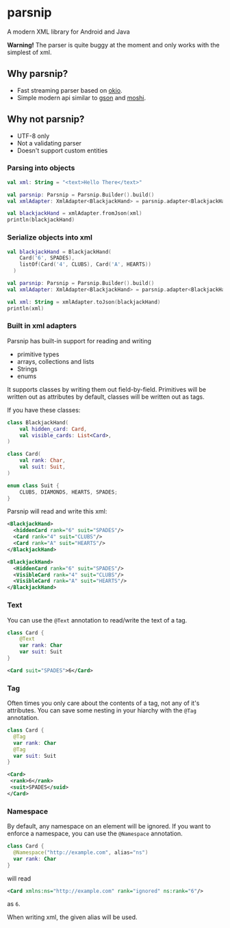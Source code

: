 # parsnip
A modern XML library for Android and Java

**Warning!** The parser is quite buggy at the moment and only works with the simplest of xml. 

## Why parsnip?
- Fast streaming parser based on [okio](https://github.com/square/okio).
- Simple modern api similar to [gson](https://github.com/google/gson) and [moshi](https://github.com/square/moshi).

## Why not parsnip?
- UTF-8 only
- Not a validating parser
- Doesn't support custom entities

### Parsing into objects
```kotlin
val xml: String = "<text>Hello There</text>"

val parsnip: Parsnip = Parsnip.Builder().build()
val xmlAdapter: XmlAdapter<BlackjackHand> = parsnip.adapter<BlackjackHand>()

val blackjackHand = xmlAdapter.fromJson(xml)
println(blackjackHand)
```

### Serialize objects into xml
```kotlin
val blackjackHand = BlackjackHand(
    Card('6', SPADES),
    listOf(Card('4', CLUBS), Card('A', HEARTS))
  )

val parsnip: Parsnip = Parsnip.Builder().build()
val xmlAdapter: XmlAdapter<BlackjackHand> = parsnip.adapter<BlackjackHand>()

val xml: String = xmlAdapter.toJson(blackjackHand)
println(xml)
```

### Built in xml adapters
Parsnip has built-in support for reading and writing
- primitive types
- arrays, collections and lists
- Strings
- enums

It supports classes by writing them out field-by-field. Primitives will be written out as attributes by default, classes will be written out as tags.

If you have these classes:

```kotlin
class BlackjackHand(
    val hidden_card: Card,
    val visible_cards: List<Card>,
)

class Card(
    val rank: Char,
    val suit: Suit,
)

enum class Suit {
    CLUBS, DIAMONDS, HEARTS, SPADES;
}
```

Parsnip will read and write this xml:
```xml
<BlackjackHand>
  <hiddenCard rank="6" suit="SPADES"/>
  <Card rank="4" suit="CLUBS"/>
  <Card rank="A" suit="HEARTS"/>
</BlackjackHand>
```

```xml
<BlackjackHand>
  <HiddenCard rank="6" suit="SPADES"/>
  <VisibleCard rank="4" suit="CLUBS"/>
  <VisibleCard rank="A" suit="HEARTS"/>
</BlackjackHand>
```

### Text
You can use the `@Text` annotation to read/write the text of a tag.
```kotlin
class Card {
    @Text
    var rank: Char
    var suit: Suit
}
```

```xml
<Card suit="SPADES">6</Card>
```

### Tag
Often times you only care about the contents of a tag, not any of it's attributes. You can save some nesting in your hiarchy with the `@Tag` annotation.
```kotlin
class Card {
  @Tag
  var rank: Char
  @Tag
  var suit: Suit
}
```
```xml
<Card>
 <rank>6</rank>
 <suit>SPADES</suid>
</Card>
```

### Namespace
By default, any namespace on an element will be ignored. If you want to enforce a namespace, you can use the `@Namespace` annotation.

```kotlin
class Card {
  @Namespace("http://example.com", alias="ns")
  var rank: Char
}
```
will read
```xml
<Card xmlns:ns="http://example.com" rank="ignored" ns:rank="6"/>
```
as `6`.

When writing xml, the given alias will be used.

